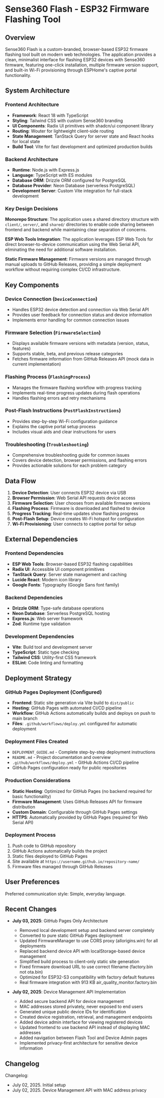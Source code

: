 # Sense360 Flash - ESP32 Firmware Flashing Tool

## Overview

Sense360 Flash is a custom-branded, browser-based ESP32 firmware flashing tool built on modern web technologies. The application provides a clean, minimalist interface for flashing ESP32 devices with Sense360 firmware, featuring one-click installation, multiple firmware version support, and built-in Wi-Fi provisioning through ESPHome's captive portal functionality.

## System Architecture

### Frontend Architecture
- **Framework**: React 18 with TypeScript
- **Styling**: Tailwind CSS with custom Sense360 branding
- **UI Components**: Radix UI primitives with shadcn/ui component library
- **Routing**: Wouter for lightweight client-side routing
- **State Management**: TanStack Query for server state and React hooks for local state
- **Build Tool**: Vite for fast development and optimized production builds

### Backend Architecture
- **Runtime**: Node.js with Express.js
- **Language**: TypeScript with ES modules
- **Database ORM**: Drizzle ORM configured for PostgreSQL
- **Database Provider**: Neon Database (serverless PostgreSQL)
- **Development Server**: Custom Vite integration for full-stack development

### Key Design Decisions

**Monorepo Structure**: The application uses a shared directory structure with `client/`, `server/`, and `shared/` directories to enable code sharing between frontend and backend while maintaining clear separation of concerns.

**ESP Web Tools Integration**: The application leverages ESP Web Tools for direct browser-to-device communication using the Web Serial API, eliminating the need for additional software installation.

**Static Firmware Management**: Firmware versions are managed through manual uploads to GitHub Releases, providing a simple deployment workflow without requiring complex CI/CD infrastructure.

## Key Components

### Device Connection (`DeviceConnection`)
- Handles ESP32 device detection and connection via Web Serial API
- Provides user feedback for connection status and device information
- Implements error handling for common connection issues

### Firmware Selection (`FirmwareSelection`)
- Displays available firmware versions with metadata (version, status, features)
- Supports stable, beta, and previous release categories
- Fetches firmware information from GitHub Releases API (mock data in current implementation)

### Flashing Process (`FlashingProcess`)
- Manages the firmware flashing workflow with progress tracking
- Implements real-time progress updates during flash operations
- Handles flashing errors and retry mechanisms

### Post-Flash Instructions (`PostFlashInstructions`)
- Provides step-by-step Wi-Fi configuration guidance
- Explains the captive portal setup process
- Includes visual aids and clear instructions for users

### Troubleshooting (`Troubleshooting`)
- Comprehensive troubleshooting guide for common issues
- Covers device detection, browser permissions, and flashing errors
- Provides actionable solutions for each problem category

## Data Flow

1. **Device Detection**: User connects ESP32 device via USB
2. **Browser Permission**: Web Serial API requests device access
3. **Firmware Selection**: User chooses from available firmware versions
4. **Flashing Process**: Firmware is downloaded and flashed to device
5. **Progress Tracking**: Real-time updates show flashing progress
6. **Post-Flash Setup**: Device creates Wi-Fi hotspot for configuration
7. **Wi-Fi Provisioning**: User connects to captive portal for setup

## External Dependencies

### Frontend Dependencies
- **ESP Web Tools**: Browser-based ESP32 flashing capabilities
- **Radix UI**: Accessible UI component primitives
- **TanStack Query**: Server state management and caching
- **Lucide React**: Modern icon library
- **Google Fonts**: Typography (Google Sans font family)

### Backend Dependencies
- **Drizzle ORM**: Type-safe database operations
- **Neon Database**: Serverless PostgreSQL hosting
- **Express.js**: Web server framework
- **Zod**: Runtime type validation

### Development Dependencies
- **Vite**: Build tool and development server
- **TypeScript**: Static type checking
- **Tailwind CSS**: Utility-first CSS framework
- **ESLint**: Code linting and formatting

## Deployment Strategy

### GitHub Pages Deployment (Configured)
- **Frontend**: Static site generation via Vite build to `dist/public`
- **Hosting**: GitHub Pages with automated CI/CD pipeline
- **Workflow**: GitHub Actions automatically builds and deploys on push to main branch
- **Files**: `.github/workflows/deploy.yml` configured for automatic deployment

### Deployment Files Created
- `DEPLOYMENT_GUIDE.md` - Complete step-by-step deployment instructions
- `README.md` - Project documentation and overview
- `.github/workflows/deploy.yml` - GitHub Actions CI/CD pipeline
- GitHub Pages configuration ready for public repositories

### Production Considerations
- **Static Hosting**: Optimized for GitHub Pages (no backend required for basic functionality)
- **Firmware Management**: Uses GitHub Releases API for firmware distribution
- **Custom Domain**: Configurable through GitHub Pages settings
- **HTTPS**: Automatically provided by GitHub Pages (required for Web Serial API)

### Deployment Process
1. Push code to GitHub repository
2. GitHub Actions automatically builds the project
3. Static files deployed to GitHub Pages
4. Site available at `https://username.github.io/repository-name/`
5. Firmware files managed through GitHub Releases

## User Preferences

Preferred communication style: Simple, everyday language.

## Recent Changes

- **July 03, 2025**: GitHub Pages Only Architecture
  - Removed local development setup and backend server completely
  - Converted to pure static GitHub Pages deployment
  - Updated FirmwareManager to use CORS proxy (allorigins.win) for all deployments
  - Replaced backend device API with localStorage-based device management
  - Simplified build process to client-only static site generation
  - Fixed firmware download URL to use correct filename (factory.bin not ota.bin)
  - Optimized for ESP32-S3 compatibility with factory default features
  - Real firmware integration with 913 KB air_quality_monitor.factory.bin

- **July 02, 2025**: Device Management API Implementation
  - Added secure backend API for device management
  - MAC addresses stored privately, never exposed to end users
  - Generated unique public device IDs for identification
  - Created device registration, retrieval, and management endpoints
  - Added device admin interface for viewing registered devices
  - Updated frontend to use backend API instead of displaying MAC addresses
  - Added navigation between Flash Tool and Device Admin pages
  - Implemented privacy-first architecture for sensitive device information

## Changelog

Changelog:
- July 02, 2025. Initial setup
- July 02, 2025. Device Management API with MAC address privacy